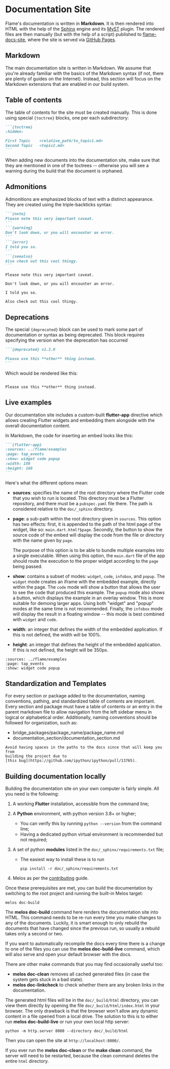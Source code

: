 # Documentation Site

Flame's documentation is written in **Markdown**. It is then rendered into HTML with the help of
the [Sphinx] engine and its [MyST] plugin. The rendered files are then manually (but with the help
of a script) published to [flame-docs-site], where the site is served via [GitHub Pages].

[Sphinx]: https://www.sphinx-doc.org/en/master/
[MyST]: https://myst-parser.readthedocs.io/en/latest/
[flame-docs-site]: https://github.com/flame-engine/flame-docs-site
[GitHub Pages]: https://pages.github.com/


## Markdown

The main documentation site is written in Markdown. We assume that you're already familiar with the
basics of the Markdown syntax (if not, there are plenty of guides on the Internet). Instead, this
section will focus on the Markdown extensions that are enabled in our build system.


## Table of contents

The table of contents for the site must be created manually. This is done using special `{toctree}`
blocks, one per each subdirectory:

`````markdown
```{toctree}
:hidden:

First Topic    <relative_path/to_topic1.md>
Second Topic   <topic2.md>
```
`````

When adding new documents into the documentation site, make sure that they are mentioned in one of
the toctrees -- otherwise you will see a warning during the build that the document is orphaned.


## Admonitions

Admonitions are emphasized blocks of text with a distinct appearance. They are created using the
triple-backticks syntax:

`````markdown
```{note}
Please note this very important caveat.
```
```{warning}
Don't look down, or you will encounter an error.
```
```{error}
I told you so.
```
```{seealso}
Also check out this cool thingy.
```
`````

```{note}
Please note this very important caveat.
```

```{warning}
Don't look down, or you will encounter an error.
```

```{error}
I told you so.
```

```{seealso}
Also check out this cool thingy.
```


## Deprecations

The special `{deprecated}` block can be used to mark some part of documentation or syntax as being
deprecated. This block requires specifying the version when the deprecation has occurred

`````markdown
```{deprecated} v1.3.0

Please use this **other** thing instead.
```
`````

Which would be rendered like this:

```{deprecated} v1.3.0

Please use this **other** thing instead.
```


## Live examples

Our documentation site includes a custom-built **flutter-app** directive which allows creating
Flutter widgets and embedding them alongside with the overall documentation content.

In Markdown, the code for inserting an embed looks like this:

`````markdown
```{flutter-app}
:sources: ../flame/examples
:page: tap_events
:show: widget code popup
:width: 180
:height: 160
```
``````

Here's what the different options mean:

- **sources**: specifies the name of the root directory where the Flutter code that you wish to run
  is located. This directory must be a Flutter repository, and there must be a `pubspec.yaml` file
  there. The path is considered relative to the `doc/_sphinx` directory.

- **page**: a sub-path within the root directory given in `sources`. This option has two effects:
  first, it is appended to the path of the html page of the widget, like so: `main.dart.html?$page`.
  Secondly, the button to show the source code of the embed will display the code from the file or
  directory with the name given by `page`.

  The purpose of this option is to be able to bundle multiple examples into a single executable.
  When using this option, the `main.dart` file of the app should route the execution to the proper
  widget according to the `page` being passed.

- **show**: contains a subset of modes: `widget`, `code`, `infobox`, and `popup`. The `widget` mode
  creates an iframe with the embedded example, directly within the page. The `code` mode will show
  a button that allows the user to see the code that produced this example. The `popup` mode also
  shows a button, which displays the example in an overlay window. This is more suitable for
  demoing larger apps. Using both "widget" and "popup" modes at the same time is not recommended.
  Finally, the `infobox` mode will display the result in a floating window -- this mode is best
  combined with `widget` and `code`.

- **width**: an integer that defines the width of the embedded application.  If this is not defined, the width will be 100%.

- **height**: an integer that defines the height of the embedded application.  If this is not defined, the height will be 350px.

```{flutter-app}
:sources: ../flame/examples
:page: tap_events
:show: widget code popup
```


## Standardization and Templates

For every section or package added to the documentation, naming conventions, pathing, and standardized table of contents are important.  Every section and package must have a table of contents or an entry in the parent markdown file to allow navigation from the left sidebar menu in logical or alphabetical order.  Additionally, naming conventions should be followed for organization, such as: 

- bridge_packages/package_name/package_name.md
- documentation_section/documentation_section.md

```{note}
Avoid having spaces in the paths to the docs since that will keep you from
building the project due to
[this bug](https://github.com/ipython/ipython/pull/13765).
```


## Building documentation locally

Building the documentation site on your own computer is fairly simple. All you need is the
following:

1. A working **Flutter** installation, accessible from the command line;

2. A **Python** environment, with python version 3.8+ or higher;
    - You can verify this by running `python --version` from the command line;
    - Having a dedicated python virtual environment is recommended but not required;

3. A set of python **modules** listed in the `doc/_sphinx/requirements.txt` file;
    - The easiest way to install these is to run

      ```console
      pip install -r doc/_sphinx/requirements.txt
      ```
4. Melos as per the [contributing](../../CONTRIBUTING.md#environment-setup) guide.

Once these prerequisites are met, you can build the documentation by switching to the root project and running the built-in Melos target:

```console
melos doc-build
```

The **melos doc-build** command here renders the documentation site into HTML. This command needs to
be re-run every time you make changes to any of the documents. Luckily, it is smart enough to only
rebuild the documents that have changed since the previous run, so usually a rebuild takes only
a second or two.

If you want to automatically recompile the docs every time there is a change to one of the files
you can use the **melos doc-build-live** command, which will also serve and open your default
browser with the docs.

There are other make commands that you may find occasionally useful too:

- **melos doc-clean** removes all cached generated files (in case the system gets stuck in a bad
state).
- **melos doc-linkcheck** to check whether there are any broken links in the documentation.

The generated html files will be in the `doc/_build/html` directory, you can view them directly
by opening the file `doc/_build/html/index.html` in your browser. The only drawback is that the
browser won't allow any dynamic content in a file opened from a local drive. The solution to this
is to either run **melos doc-build-live** or run your own local http server:

```console
python -m http.server 8000 --directory doc/_build/html
```

Then you can open the site at `http://localhost:8000/`.

If you ever run the **melos doc-clean** or the **make clean** command, the server will need to be
restarted, because the clean command deletes the entire `html` directory.
